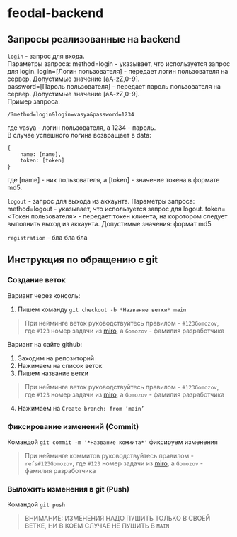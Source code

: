 # feodal-backend
## Запросы реализованные на backend
`login` - запрос для входа.  
Параметры запроса:
    method=login - указывает, что используется запрос для login.
    login=[Логин пользователя] - передает логин пользователя на сервер. Допустимые значение [aA-zZ,0-9].  
    password=[Пароль пользователя] - передает пароль пользователя на сервер. Допустимые значение [aA-zZ,0-9].  
    Пример запроса: 

    /?method=login&login=vasya&password=1234  

где vasya - логин пользователя, а 1234 - пароль.  
    В случае успешного логина возвращает в data: 

    {  
        name: [name],  
        token: [token]  
    }  
где [name] - ник пользователя, а [token] - значение токена в формате md5.  

`logout` - запрос для выхода из аккаунта.
Параметры запроса:
    method=logout - указывает, что используется запрос для logout.
    token=<Токен пользователя> - передает токен клиента, на коротором следует выполнить выход из аккаунта. Допустимые значения: формат md5

`registration` - бла бла бла
## Инструкция по обращению с git
### Создание веток
Вариант через консоль: 
1. Пишем команду `git checkout -b *Название ветки* main`
> При нейминге веток руководствуйтесь правилом - `#123Gomozov`, где `#123` номер задачи из [miro](https://pages.github.com/), а `Gomozov` - фамилия разработчика

Вариант на сайте github: 
1. Заходим на репозиторий
2. Нажимаем на список веток
3. Пишем название ветки
> При нейминге веток руководствуйтесь правилом - `#123Gomozov`, где `#123` номер задачи из [miro](https://pages.github.com/), а `Gomozov` - фамилия разработчика
4. Нажимаем на `Create branch: from ‘main’`

### Фиксирование изменений (Commit)
Командой `git commit -m '*Название коммита*'` фиксируем изменения
> При нейминге коммитов руководствуйтесь правилом - `refs#123Gomozov`, где `#123` номер задачи из [miro](https://pages.github.com/), а `Gomozov` - фамилия разработчика

### Выложить изменения в git (Push)
Командой `git push`
> ВНИМАНИЕ: ИЗМЕНЕНИЯ НАДО ПУШИТЬ ТОЛЬКО В СВОЕЙ ВЕТКЕ, НИ В КОЕМ СЛУЧАЕ НЕ ПУШИТЬ В `MAIN`
